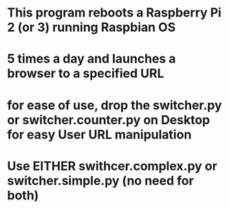 # This program reboots a Raspberry Pi 2 (or 3) running Raspbian OS
# 5 times a day and launches a browser to a specified URL

# for ease of use, drop the switcher.py or switcher.counter.py on Desktop for easy User URL manipulation

# Use EITHER swithcer.complex.py or switcher.simple.py (no need for both)
